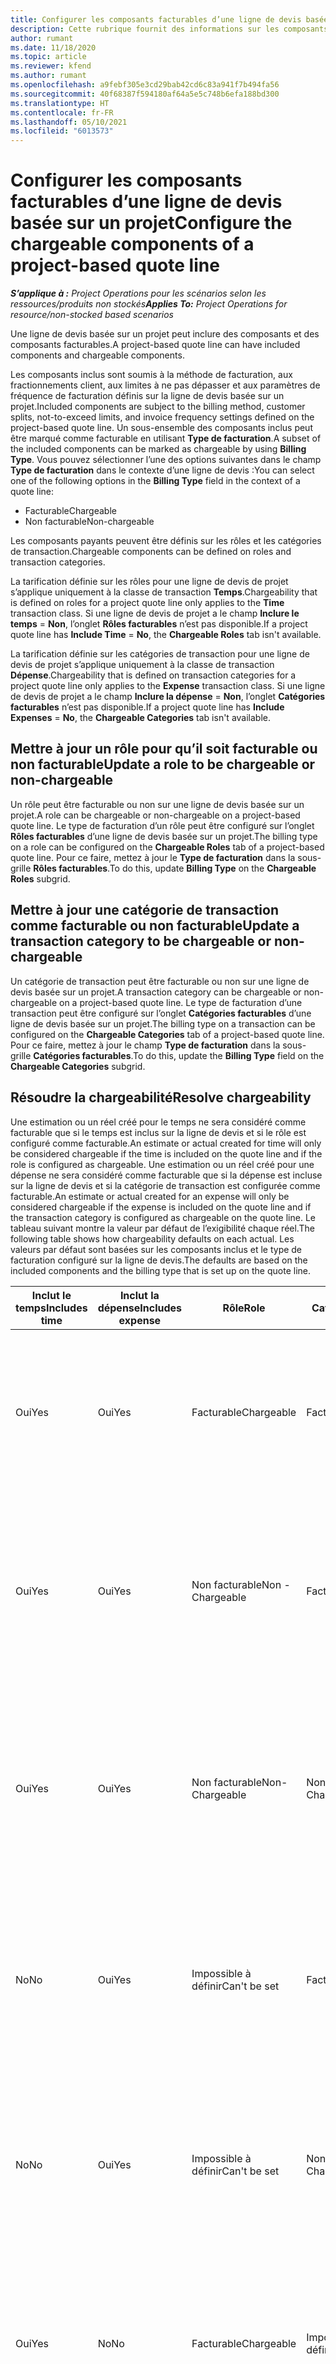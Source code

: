 ```yaml
---
title: Configurer les composants facturables d’une ligne de devis basée sur un projet
description: Cette rubrique fournit des informations sur les composants inclus, facturables et non facturables sur les lignes de devis basées sur un projet.
author: rumant
ms.date: 11/18/2020
ms.topic: article
ms.reviewer: kfend
ms.author: rumant
ms.openlocfilehash: a9febf305e3cd29bab42cd6c83a941f7b494fa56
ms.sourcegitcommit: 40f68387f594180af64a5e5c748b6efa188bd300
ms.translationtype: HT
ms.contentlocale: fr-FR
ms.lasthandoff: 05/10/2021
ms.locfileid: "6013573"
---
```

# <a name="configure-the-chargeable-components-of-a-project-based-quote-line"></a><span data-ttu-id="41dba-103">Configurer les composants facturables d’une ligne de devis basée sur un projet</span><span class="sxs-lookup"><span data-stu-id="41dba-103">Configure the chargeable components of a project-based quote line</span></span>

<span data-ttu-id="41dba-104">_**S’applique à :** Project Operations pour les scénarios selon les ressources/produits non stockés_</span><span class="sxs-lookup"><span data-stu-id="41dba-104">_**Applies To:** Project Operations for resource/non-stocked based scenarios_</span></span>

<span data-ttu-id="41dba-105">Une ligne de devis basée sur un projet peut inclure des composants et des composants facturables.</span><span class="sxs-lookup"><span data-stu-id="41dba-105">A project-based quote line can have included components and chargeable components.</span></span>

<span data-ttu-id="41dba-106">Les composants inclus sont soumis à la méthode de facturation, aux fractionnements client, aux limites à ne pas dépasser et aux paramètres de fréquence de facturation définis sur la ligne de devis basée sur un projet.</span><span class="sxs-lookup"><span data-stu-id="41dba-106">Included components are subject to the billing method, customer splits, not-to-exceed limits, and invoice frequency settings defined on the project-based quote line.</span></span>
<span data-ttu-id="41dba-107">Un sous-ensemble des composants inclus peut être marqué comme facturable en utilisant **Type de facturation**.</span><span class="sxs-lookup"><span data-stu-id="41dba-107">A subset of the included components can be marked as chargeable by using **Billing Type**.</span></span> <span data-ttu-id="41dba-108">Vous pouvez sélectionner l’une des options suivantes dans le champ **Type de facturation** dans le contexte d’une ligne de devis :</span><span class="sxs-lookup"><span data-stu-id="41dba-108">You can select one of the following options in the **Billing Type** field in the context of a quote line:</span></span>

   - <span data-ttu-id="41dba-109">Facturable</span><span class="sxs-lookup"><span data-stu-id="41dba-109">Chargeable</span></span>
   - <span data-ttu-id="41dba-110">Non facturable</span><span class="sxs-lookup"><span data-stu-id="41dba-110">Non-chargeable</span></span>

<span data-ttu-id="41dba-111">Les composants payants peuvent être définis sur les rôles et les catégories de transaction.</span><span class="sxs-lookup"><span data-stu-id="41dba-111">Chargeable components can be defined on roles and transaction categories.</span></span>

<span data-ttu-id="41dba-112">La tarification définie sur les rôles pour une ligne de devis de projet s’applique uniquement à la classe de transaction **Temps**.</span><span class="sxs-lookup"><span data-stu-id="41dba-112">Chargeability that is defined on roles for a project quote line only applies to the **Time** transaction class.</span></span> <span data-ttu-id="41dba-113">Si une ligne de devis de projet a le champ **Inclure le temps** = **Non**, l’onglet **Rôles facturables** n’est pas disponible.</span><span class="sxs-lookup"><span data-stu-id="41dba-113">If a project quote line has **Include Time** = **No**, the **Chargeable Roles** tab isn't available.</span></span>

<span data-ttu-id="41dba-114">La tarification définie sur les catégories de transaction pour une ligne de devis de projet s’applique uniquement à la classe de transaction **Dépense**.</span><span class="sxs-lookup"><span data-stu-id="41dba-114">Chargeability that is defined on transaction categories for a project quote line only applies to the **Expense** transaction class.</span></span> <span data-ttu-id="41dba-115">Si une ligne de devis de projet a le champ **Inclure la dépense** = **Non**, l’onglet **Catégories facturables** n’est pas disponible.</span><span class="sxs-lookup"><span data-stu-id="41dba-115">If a project quote line has **Include Expenses** = **No**, the **Chargeable Categories** tab isn't available.</span></span>

## <a name="update-a-role-to-be-chargeable-or-non-chargeable"></a><span data-ttu-id="41dba-116">Mettre à jour un rôle pour qu’il soit facturable ou non facturable</span><span class="sxs-lookup"><span data-stu-id="41dba-116">Update a role to be chargeable or non-chargeable</span></span>
<span data-ttu-id="41dba-117">Un rôle peut être facturable ou non sur une ligne de devis basée sur un projet.</span><span class="sxs-lookup"><span data-stu-id="41dba-117">A role can be chargeable or non-chargeable on a project-based quote line.</span></span> <span data-ttu-id="41dba-118">Le type de facturation d’un rôle peut être configuré sur l’onglet **Rôles facturables** d’une ligne de devis basée sur un projet.</span><span class="sxs-lookup"><span data-stu-id="41dba-118">The billing type on a role can be configured on the **Chargeable Roles** tab of a project-based quote line.</span></span> <span data-ttu-id="41dba-119">Pour ce faire, mettez à jour le **Type de facturation** dans la sous-grille **Rôles facturables**.</span><span class="sxs-lookup"><span data-stu-id="41dba-119">To do this, update **Billing Type** on the **Chargeable Roles** subgrid.</span></span> 

## <a name="update-a-transaction-category-to-be-chargeable-or-non-chargeable"></a><span data-ttu-id="41dba-120">Mettre à jour une catégorie de transaction comme facturable ou non facturable</span><span class="sxs-lookup"><span data-stu-id="41dba-120">Update a transaction category to be chargeable or non-chargeable</span></span>
<span data-ttu-id="41dba-121">Un catégorie de transaction peut être facturable ou non sur une ligne de devis basée sur un projet.</span><span class="sxs-lookup"><span data-stu-id="41dba-121">A transaction category can be chargeable or non-chargeable on a project-based quote line.</span></span> <span data-ttu-id="41dba-122">Le type de facturation d’une transaction peut être configuré sur l’onglet **Catégories facturables** d’une ligne de devis basée sur un projet.</span><span class="sxs-lookup"><span data-stu-id="41dba-122">The billing type on a transaction can be configured on the **Chargeable Categories** tab of a project-based quote line.</span></span> <span data-ttu-id="41dba-123">Pour ce faire, mettez à jour le champ **Type de facturation** dans la sous-grille **Catégories facturables**.</span><span class="sxs-lookup"><span data-stu-id="41dba-123">To do this, update the **Billing Type** field on the **Chargeable Categories** subgrid.</span></span> 

## <a name="resolve-chargeability"></a><span data-ttu-id="41dba-124">Résoudre la chargeabilité</span><span class="sxs-lookup"><span data-stu-id="41dba-124">Resolve chargeability</span></span>

<span data-ttu-id="41dba-125">Une estimation ou un réel créé pour le temps ne sera considéré comme facturable que si le temps est inclus sur la ligne de devis et si le rôle est configuré comme facturable.</span><span class="sxs-lookup"><span data-stu-id="41dba-125">An estimate or actual created for time will only be considered chargeable if the time is included on the quote line and if the role is configured as chargeable.</span></span>
<span data-ttu-id="41dba-126">Une estimation ou un réel créé pour une dépense ne sera considéré comme facturable que si la dépense est incluse sur la ligne de devis et si la catégorie de transaction est configurée comme facturable.</span><span class="sxs-lookup"><span data-stu-id="41dba-126">An estimate or actual created for an expense will only be considered chargeable if the expense is included on the quote line and if the transaction category is configured as chargeable on the quote line.</span></span> <span data-ttu-id="41dba-127">Le tableau suivant montre la valeur par défaut de l’exigibilité chaque réel.</span><span class="sxs-lookup"><span data-stu-id="41dba-127">The following table shows how chargeability defaults on each actual.</span></span> <span data-ttu-id="41dba-128">Les valeurs par défaut sont basées sur les composants inclus et le type de facturation configuré sur la ligne de devis.</span><span class="sxs-lookup"><span data-stu-id="41dba-128">The defaults are based on the included components and the billing type that is set up on the quote line.</span></span>

| <span data-ttu-id="41dba-129">Inclut le temps</span><span class="sxs-lookup"><span data-stu-id="41dba-129">Includes time</span></span> | <span data-ttu-id="41dba-130">Inclut la dépense</span><span class="sxs-lookup"><span data-stu-id="41dba-130">Includes expense</span></span> | <span data-ttu-id="41dba-131">Rôle</span><span class="sxs-lookup"><span data-stu-id="41dba-131">Role</span></span> | <span data-ttu-id="41dba-132">Catégorie</span><span class="sxs-lookup"><span data-stu-id="41dba-132">Category</span></span> | <span data-ttu-id="41dba-133">Tâche</span><span class="sxs-lookup"><span data-stu-id="41dba-133">Task</span></span> |
| --- | --- | --- | --- | --- |
| <span data-ttu-id="41dba-134">Oui</span><span class="sxs-lookup"><span data-stu-id="41dba-134">Yes</span></span> | <span data-ttu-id="41dba-135">Oui</span><span class="sxs-lookup"><span data-stu-id="41dba-135">Yes</span></span> | <span data-ttu-id="41dba-136">Facturable</span><span class="sxs-lookup"><span data-stu-id="41dba-136">Chargeable</span></span> | <span data-ttu-id="41dba-137">Facturable</span><span class="sxs-lookup"><span data-stu-id="41dba-137">Chargeable</span></span> | <span data-ttu-id="41dba-138">Facturation à l’heure actuelle : Facturable</span><span class="sxs-lookup"><span data-stu-id="41dba-138">Billing on a time actual: Chargeable</span></span> </br><span data-ttu-id="41dba-139">Type de facturation sur une dépense réelle : facturable</span><span class="sxs-lookup"><span data-stu-id="41dba-139">Billing type on an expense actual: Chargeable</span></span> |
| <span data-ttu-id="41dba-140">Oui</span><span class="sxs-lookup"><span data-stu-id="41dba-140">Yes</span></span> | <span data-ttu-id="41dba-141">Oui</span><span class="sxs-lookup"><span data-stu-id="41dba-141">Yes</span></span> | <span data-ttu-id="41dba-142">Non facturable</span><span class="sxs-lookup"><span data-stu-id="41dba-142">Non - Chargeable</span></span> | <span data-ttu-id="41dba-143">Facturable</span><span class="sxs-lookup"><span data-stu-id="41dba-143">Chargeable</span></span> | <span data-ttu-id="41dba-144">Facturation à l’heure actuelle : Non facturable</span><span class="sxs-lookup"><span data-stu-id="41dba-144">Billing on a time actual: Non-Chargeable</span></span> </br><span data-ttu-id="41dba-145">Type de facturation sur une dépense réelle : facturable</span><span class="sxs-lookup"><span data-stu-id="41dba-145">Billing type on an expense actual: Chargeable</span></span> |
| <span data-ttu-id="41dba-146">Oui</span><span class="sxs-lookup"><span data-stu-id="41dba-146">Yes</span></span> | <span data-ttu-id="41dba-147">Oui</span><span class="sxs-lookup"><span data-stu-id="41dba-147">Yes</span></span> | <span data-ttu-id="41dba-148">Non facturable</span><span class="sxs-lookup"><span data-stu-id="41dba-148">Non-Chargeable</span></span> | <span data-ttu-id="41dba-149">Non facturable</span><span class="sxs-lookup"><span data-stu-id="41dba-149">Non-Chargeable</span></span> | <span data-ttu-id="41dba-150">Facturation à l’heure actuelle : Non facturable</span><span class="sxs-lookup"><span data-stu-id="41dba-150">Billing on a time actual: Non-Chargeable</span></span> </br><span data-ttu-id="41dba-151">Type de facturation sur une dépense réelle : non facturable</span><span class="sxs-lookup"><span data-stu-id="41dba-151">Billing type on an expense actual: Non-Chargeable</span></span> |
| <span data-ttu-id="41dba-152">No</span><span class="sxs-lookup"><span data-stu-id="41dba-152">No</span></span> | <span data-ttu-id="41dba-153">Oui</span><span class="sxs-lookup"><span data-stu-id="41dba-153">Yes</span></span> | <span data-ttu-id="41dba-154">Impossible à définir</span><span class="sxs-lookup"><span data-stu-id="41dba-154">Can't be set</span></span> | <span data-ttu-id="41dba-155">Facturable</span><span class="sxs-lookup"><span data-stu-id="41dba-155">Chargeable</span></span> | <span data-ttu-id="41dba-156">Facturation à l’heure actuelle : Non disponible</span><span class="sxs-lookup"><span data-stu-id="41dba-156">Billing on a time actual: Not available</span></span> </br><span data-ttu-id="41dba-157">Type de facturation sur une dépense réelle : facturable</span><span class="sxs-lookup"><span data-stu-id="41dba-157">Billing type on an expense actual: Chargeable</span></span> |
| <span data-ttu-id="41dba-158">No</span><span class="sxs-lookup"><span data-stu-id="41dba-158">No</span></span> | <span data-ttu-id="41dba-159">Oui</span><span class="sxs-lookup"><span data-stu-id="41dba-159">Yes</span></span> | <span data-ttu-id="41dba-160">Impossible à définir</span><span class="sxs-lookup"><span data-stu-id="41dba-160">Can't be set</span></span> | <span data-ttu-id="41dba-161">Non facturable</span><span class="sxs-lookup"><span data-stu-id="41dba-161">Non-Chargeable</span></span> | <span data-ttu-id="41dba-162">Facturation à l’heure actuelle : Non disponible</span><span class="sxs-lookup"><span data-stu-id="41dba-162">Billing on a time actual: Not available</span></span> </br><span data-ttu-id="41dba-163">Type de facturation sur une dépense réelle : Non facturable</span><span class="sxs-lookup"><span data-stu-id="41dba-163">Billing type on an expense actual: Non-chargeable</span></span> |
| <span data-ttu-id="41dba-164">Oui</span><span class="sxs-lookup"><span data-stu-id="41dba-164">Yes</span></span> | <span data-ttu-id="41dba-165">No</span><span class="sxs-lookup"><span data-stu-id="41dba-165">No</span></span> | <span data-ttu-id="41dba-166">Facturable</span><span class="sxs-lookup"><span data-stu-id="41dba-166">Chargeable</span></span> | <span data-ttu-id="41dba-167">Impossible à définir</span><span class="sxs-lookup"><span data-stu-id="41dba-167">Can't be set</span></span> | <span data-ttu-id="41dba-168">Facturation à l’heure actuelle : Facturable</span><span class="sxs-lookup"><span data-stu-id="41dba-168">Billing on a time actual: Chargeable</span></span> </br><span data-ttu-id="41dba-169">Type de facturation sur une dépense réelle : non disponible</span><span class="sxs-lookup"><span data-stu-id="41dba-169">Billing type on an expense actual: Not available</span></span> |
| <span data-ttu-id="41dba-170">Oui</span><span class="sxs-lookup"><span data-stu-id="41dba-170">Yes</span></span> | <span data-ttu-id="41dba-171">No</span><span class="sxs-lookup"><span data-stu-id="41dba-171">No</span></span> | <span data-ttu-id="41dba-172">Non facturable</span><span class="sxs-lookup"><span data-stu-id="41dba-172">Non-Chargeable</span></span> | <span data-ttu-id="41dba-173">Impossible à définir</span><span class="sxs-lookup"><span data-stu-id="41dba-173">Can't be set</span></span> | <span data-ttu-id="41dba-174">Facturation à l’heure actuelle : Non facturable</span><span class="sxs-lookup"><span data-stu-id="41dba-174">Billing on a time actual: Non-chargeable</span></span> </br> <span data-ttu-id="41dba-175">Type de facturation sur une dépense réelle : non disponible</span><span class="sxs-lookup"><span data-stu-id="41dba-175">Billing type on an expense actual: Not available</span></span> |


[!INCLUDE[footer-include](../includes/footer-banner.md)]